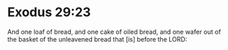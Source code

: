 # Exodus 29:23

And one loaf of bread, and one cake of oiled bread, and one wafer out of the basket of the unleavened bread that [is] before the LORD: